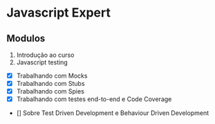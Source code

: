 # Javascript Expert

## Modulos

1. Introdução ao curso
2. Javascript testing
  - [x] Trabalhando com Mocks
  - [x] Trabalhando com Stubs
  - [x] Trabalhando com Spies
  - [x] Trabalhando com testes end-to-end e Code Coverage
  - [] Sobre Test Driven Development e Behaviour Driven Development

